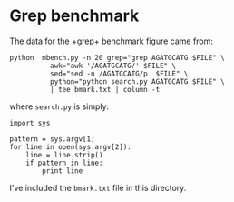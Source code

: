 # Grep benchmark

The data for the +grep+ benchmark figure came from:

    python  mbench.py -n 20 grep="grep AGATGCATG $FILE" \
              awk="awk '/AGATGCATG/' $FILE" \
              sed="sed -n /AGATGCATG/p  $FILE" \
              python="python search.py AGATGCATG $FILE" \
              | tee bmark.txt | column -t

where `search.py` is simply:

    import sys

    pattern = sys.argv[1]
    for line in open(sys.argv[2]):
        line = line.strip()
        if pattern in line:
            print line

I've included the `bmark.txt` file in this directory.
